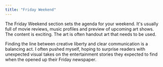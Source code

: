 ```yaml
---
title: "Friday Weekend"
---
```


The Friday Weekend section sets the agenda for your weekend. It's usually full of movie reviews, music profiles and preview of upcoming art shows. The content is exciting. The art is often handout art that needs to be used.

Finding the line between creative liberty and clear communication is a balancing act. I often pushed myself, hoping to surprise readers with unexpected visual takes on the entertainment stories they expected to find when the opened up their Friday newspaper.